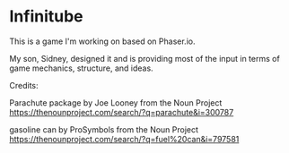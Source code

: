 # Infinitube

This is a game I'm working on based on Phaser.io.

My son, Sidney, designed it and is providing most of the input in
terms of game mechanics, structure, and ideas.

Credits:

Parachute package by Joe Looney from the Noun Project
https://thenounproject.com/search/?q=parachute&i=300787

gasoline can by ProSymbols from the Noun Project
https://thenounproject.com/search/?q=fuel%20can&i=797581



